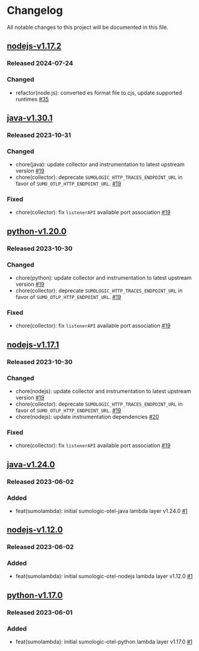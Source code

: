 # Changelog

All notable changes to this project will be documented in this file.

## [nodejs-v1.17.2]

### Released 2024-07-24

### Changed

- refactor(node.js): converted es format file to cjs, update supported runtimes [#35]

[#35]: https://github.com/SumoLogic/sumologic-otel-lambda/pull/35
[nodejs-v1.17.2]: https://github.com/SumoLogic/sumologic-otel-lambda/releases/tag/nodejs-v1.17.2

## [java-v1.30.1]

### Released 2023-10-31

### Changed

- chore(java): update collector and instrumentation to latest upstream version [#19]
- chore(collector): deprecate `SUMOLOGIC_HTTP_TRACES_ENDPOINT_URL` in favor of `SUMO_OTLP_HTTP_ENDPOINT_URL`. [#19]

### Fixed

- chore(collector): fix `listenerAPI` available port association [#19]

[java-v1.30.1]: https://github.com/SumoLogic/sumologic-otel-lambda/releases/tag/java-v1.30.1

## [python-v1.20.0]

### Released 2023-10-30

### Changed

- chore(python): update collector and instrumentation to latest upstream version [#19]
- chore(collector): deprecate `SUMOLOGIC_HTTP_TRACES_ENDPOINT_URL` in favor of `SUMO_OTLP_HTTP_ENDPOINT_URL`. [#19]

### Fixed

- chore(collector): fix `listenerAPI` available port association [#19]

[python-v1.20.0]: https://github.com/SumoLogic/sumologic-otel-lambda/releases/tag/python-v1.20.0

## [nodejs-v1.17.1]

### Released 2023-10-30

### Changed

- chore(nodejs): update collector and instrumentation to latest upstream version [#19]
- chore(collector): deprecate `SUMOLOGIC_HTTP_TRACES_ENDPOINT_URL` in favor of `SUMO_OTLP_HTTP_ENDPOINT_URL`. [#19]
- chore(nodejs): update instrumentation dependencies [#20]

### Fixed

- chore(collector): fix `listenerAPI` available port association [#19]

[#19]: https://github.com/SumoLogic/sumologic-otel-lambda/pull/19
[#20]: https://github.com/SumoLogic/sumologic-otel-lambda/pull/20
[nodejs-v1.17.1]: https://github.com/SumoLogic/sumologic-otel-lambda/releases/tag/nodejs-v1.17.1

## [java-v1.24.0]

### Released 2023-06-02

### Added

- feat(sumolambda): initial sumologic-otel-java lambda layer v1.24.0 [#1]

[java-v1.24.0]: https://github.com/SumoLogic/sumologic-otel-lambda/releases/tag/java-v1.24.0

## [nodejs-v1.12.0]

### Released 2023-06-02

### Added

- feat(sumolambda): initial sumologic-otel-nodejs lambda layer v1.12.0 [#1]

[nodejs-v1.12.0]: https://github.com/SumoLogic/sumologic-otel-lambda/releases/tag/nodejs-v1.12.0

## [python-v1.17.0]

### Released 2023-06-01

### Added

- feat(sumolambda): initial sumologic-otel-python lambda layer v1.17.0 [#1]

[#1]: https://github.com/SumoLogic/sumologic-otel-lambda/pull/1
[python-v1.17.0]: https://github.com/SumoLogic/sumologic-otel-lambda/releases/tag/python-v1.17.0

